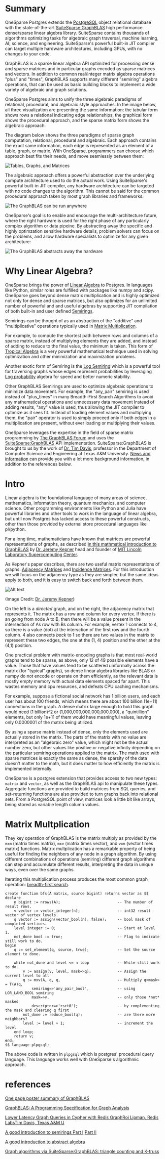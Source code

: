 # Summary

OneSparse Postgres extends the [PostgreSQL](https://postgresql.org)
object relational database with the state-of-the-art
[SuiteSparse:GraphBLAS](http://faculty.cse.tamu.edu/davis/GraphBLAS.html)
high performance dense/sparse linear algebra library.  SuiteSparse
contains thousands of algorithms optimizing tasks for algebraic graph
traversal, machine learning, AI, science, and engineering.
SuiteSparse's powerful built-in JIT compiler can target multiple
hardware architectures, including GPUs, with no changes to your code.

GraphBLAS is a sparse linear algebra API optimized for processing
dense and sparse matrices and in particular graphs encoded as sparse
matrices and vectors.  In addition to common real/integer matrix
algebra operations "plus" and "times", GraphBLAS supports many
different "semiring" algebra operations, that can be used as basic
building blocks to implement a wide variety of algebraic and graph
solutions.

OneSparse Postgres aims to unify the three algebraic paradigms of
relational, procedural, and algebraic style approaches.  In the image
below, all three visualization are presenting the same information:
the tabular form shows rows a relational indicating edge
relationships, the graphical form shows the procedural approach, and
the sparse matrix form shows the algebraic approach.

The diagram below shows the three paradigms of sparse graph
computation, relational, procedural and algebraic.  Each approach
contains the exact same information, each edge is represented as an
element of a table, graph, or matrix.  With OneSparse, programmers can
choose which approach best fits their needs, and move seamlessly
between them:

![Tables, Graphs, and Matrices](./docs/table_graph_matrix.png)

The algebraic approach offers a powerful abstraction over the
underlying compute architecture used to do the actual work.  Using
SuiteSparse's powerful built-in JIT compiler, any hardware
architecture can be targeted with no code changes to the algorithm.
This cannot be said for the common procedural approach taken by most
graph libraries and frameworks.

![The GraphBLAS can be run anywhere](./docs/run_anywhere.png)

OneSparse's goal is to enable and encourage the multi-architecture
future, where the right hardware is used for the right phase of any
particularly complex algorithm or data pipeine. By abstracting away
the specific and highly optimzation sensitive hardware details,
problem solvers can focus on the problems, and allow hardware
specialists to optimize for any given architecture:

![The GraphBLAS abstracts away the hardware](./docs/algebra_ven.png)


# Why Linear Algebra?

OneSparse brings the power of [Linear
Algebra](https://en.wikipedia.org/wiki/Linear_algebra) to Postgres.
In languages like Python, similar roles are fulfilled with packages
like numpy and scipy.  OneSparse goes beyond dense matrix
multiplication and is highly optimized not only for dense and sparse
matrices, but also optimizes for an unlimited number of powerful and
and useful algebras by supporting JIT compilation of both built-in and
user defined [Semirings](https://en.wikipedia.org/wiki/Semiring).

Semirings can be thought of as an abstraction of the "additive" and
"multiplicative" operations typically used in [Matrix
Multiplication](https://en.wikipedia.org/wiki/Matrix_multiplication).

For example, to compute the shortest path between rows and columns of
a sparse matrix, instead of multiplying elements they are added, and
instead of adding to reduce to the final value, the minimum is taken.
This form of [Tropical
Algebra](https://en.wikipedia.org/wiki/Tropical_geometry) is a very
powerful mathematical technique used in solving optimization and other
minimization and maximization problems.

Another exotic form of Semiring is the [Log
Semiring](https://en.wikipedia.org/wiki/Log_semiring) which is a
powerful tool for traversing graphs whose edges represent
probabilities by leveraging [Log
probability](https://en.wikipedia.org/wiki/Log_probability) algebra
for speed and better numeric stability.


Other GraphBLAS Semirings are used to optimize algebraic operations to
minimize data movement.  For example, the "any_pair" semiring is used
instead of "plus_times" in many Breadth-First Search Algorithms to
avoid any mathematical operations and unnecessary data movement
Instead of adding results, "any" value is used, thus allowing the JIT
compiler to optimize as it sees fit.  Instead of loading element
values and multiplying them, the "pair" operator is used to simply
proceed only if both edges in a multiplication are present, without
ever loading or multiplying their values.

OneSparse leverages the expertise in the field of sparse matrix
programming by [The GraphBLAS Forum](http://graphblas.org) and uses
the
[SuiteSparse:GraphBLAS](http://faculty.cse.tamu.edu/davis/GraphBLAS.html)
API implementation. SuiteSparse:GraphBLAS is brought to us by the work
of [Dr. Tim Davis](http://faculty.cse.tamu.edu/davis/welcome.html),
professor in the Department of Computer Science and Engineering at
Texas A&M University.  [News and
information](http://faculty.cse.tamu.edu/davis/news.html) can provide
you with a lot more background information, in addition to the
references below.

# Intro

Linear algebra is the foundational language of many areas of science,
mathematics, information theory, quantum mechanics, and computer
science.  Other programming environments like Python and Julia have
powerful libraries and other tools to work in the language of linear
algebra, but until now Postgres has lacked access to these powerful
constructs, other than those provided by external store procedural
languages like pl/python.

For a long time, mathematicians have known that matrices are powerful
representations of graphs, as described [in this mathmatical
introduction to
GraphBLAS](http://www.mit.edu/~kepner/GraphBLAS/GraphBLAS-Math-release.pdf)
by [Dr. Jeremy Kepner](http://www.mit.edu/~kepner/) head and founder
of [MIT Lincoln Laboratory Supercomputing
Center](http://news.mit.edu/2016/lincoln-laboratory-establishes-supercomputing-center-0511).

As Kepner's paper describes, there are two useful matrix
representations of graphs: [Adjacency
Matrices](https://en.wikipedia.org/wiki/Adjacency_matrix) and
[Incidence Matrices](https://en.wikipedia.org/wiki/Incidence_matrix).
For this introduction we will focus on the adjacency type as they are
simpler, but the same ideas apply to both, and it is easy to switch
back and forth between them.

![Alt text](./docs/AdjacencyMatrixBFS.svg)

(Image Credit: [Dr. Jeremy Kepner](http://www.mit.edu/~kepner/))

On the left is a *directed* graph, and on the right, the adjacency
matrix that represents it. The matrix has a row and column for every
vertex.  If there is an going from node A to B, then there will be a
value present in the intersection of As row with Bs column.  For
example, vertex 1 connects to 4, so there is a value (dot) at the
intersction of the first row and the fourth column.  4 also connects
*back* to 1 so there are two values in the matrix to represent these
two edges, the one at the (1, 4) position and the other at the (4,1)
position.

One practical problem with matrix-encoding graphs is that most
real-world graphs tend to be sparse, as above, only 12 of 49 possible
elements have a value. Those that have values tend to be scattered
uniformally across the matrix (for "typical" graphs), so dense linear
algebra libraries like BLAS or numpy do not encode or operate on them
efficiently, as the relevant data is mostly empty memory with actual
data elements spaced far apart.  This wastes memory and cpu resources,
and defeats CPU caching mechanisms.

For example, suppose a fictional social network has 1 billion users,
and each user has about 100 friends, which means there are about 100
billion (1e+11) connections in the graph.  A dense matrix large enough
to hold this graph would need (1 billion)^2 or
(1,000,000,000,000,000,000), a "quintillion" elements, but only 1e+11
of them would have meaningful values, leaving only 0.0000001 of the
matrix being utilized.

By using a sparse matrix instead of dense, only the elements used are
actually stored in the matrix. The parts of the matrix with no value
are interpreted as an "algebraic zero" value, which might not be the
actual number zero, but other values like positive or negative
infinity depending on the particular semiring operations applied to
the matrix.  The math used with sparse matrices is exactly the same as
dense, the sparsity of the data doesn't matter to the math, but it
does matter to how efficiently the matrix is implemented internally.

OneSparse is a postgres extension that provides access to two new
types: `matrix` and `vector`, as well as the GraphBLAS api to
manipulate these types.  Aggregate functions are provided to build
matrices from SQL queries, and set-returning functions are also
provided to turn graphs back into relational sets.  From a PostgreSQL
point of view, matrices look a little bit like arrays, being stored as
variable length column values.

# Matrix Multplication

They key operation of GraphBLAS is the matrix multiply as provided by
the `mxm` (matrix times matrix), `mxv` (matrix times vector), and
`vxm` (vector times matrix) functions.  Matrix multplication has a
remarkable property of being useful for finding the neighbors of any
node in a graph algorithm.  By using different combinations of
operations (semiring) different graph algorithms can step and
accumulate different results, interpreting the data in unique ways,
even over the same graphs.

Iterating this multiplication process produces the most common graph
operation: [breadth-first
search](https://en.wikipedia.org/wiki/Breadth-first_search).

    create function bfs(A matrix, source bigint) returns vector as $$
    declare
        n bigint := nrows(A);                          -- The number of result rows.
        v vector := vector_integer(n);                 -- int32 result vector of vertex levels.
        q vector := assign(vector_bool(n), false);     -- bool mask of completed vertices.
        level integer := 0;                            -- Start at level 1.
        not_done bool := true;                         -- Flag to indicate still work to do.
    begin
        q := set_element(q, source, true);             -- Set the source element to done.

        while not_done and level <= n loop             -- While still work to do.
            v := assign(v, level, mask=>q);            -- Assign the current level to all
            q := mxv(A, q, q,                          -- Multiply q<mask> = T(A)q,
                semiring=>'any_pair_bool',             -- using LOR_LAND_BOOL semiring
                mask=>v,                               -- only those *not* masked
                descriptor=>'rsct0');                  -- by complementing the mask and clearing q first
            not_done := reduce_bool(q);                -- are there more neighbors?
            level := level + 1;                        -- increment the level
        end loop;
        return v;
    end;
    $$ language plpgsql;

 The above code is written in `plpgsql` which is postgres' procedural
 query language.  This language works well with OneSparse's
 algorithmic approach.

# references

[One page poster summary of GraphBLAS](https://resources.sei.cmu.edu/asset_files/Poster/2016_020_001_484268.pdf)

[GraphBLAS: A Programming Specification for Graph Analysis](https://resources.sei.cmu.edu/asset_files/Presentation/2016_017_001_474272.pdf)

[Lower Latency Graph Queries in Cypher with Redis GraphRoi Lipman, Redis LabsTim Davis, Texas A&M U](https://www.youtube.com/watch?v=xnez6tloNSQ)

[A good introduction to semirings Part I](https://www.youtube.com/watch?v=Gd_VT_Nj8Xw) [Part II](https://www.youtube.com/watch?v=dluPFbuq6zs)

[A good introduction to abstract algebra](https://www.youtube.com/playlist?list=PLi01XoE8jYoi3SgnnGorR_XOW3IcK-TP6)

[Graph algorithms via SuiteSparse:GraphBLAS: triangle counting and K-truss](http://faculty.cse.tamu.edu/davis/GraphBLAS_files/Davis_HPEC18.pdf)

